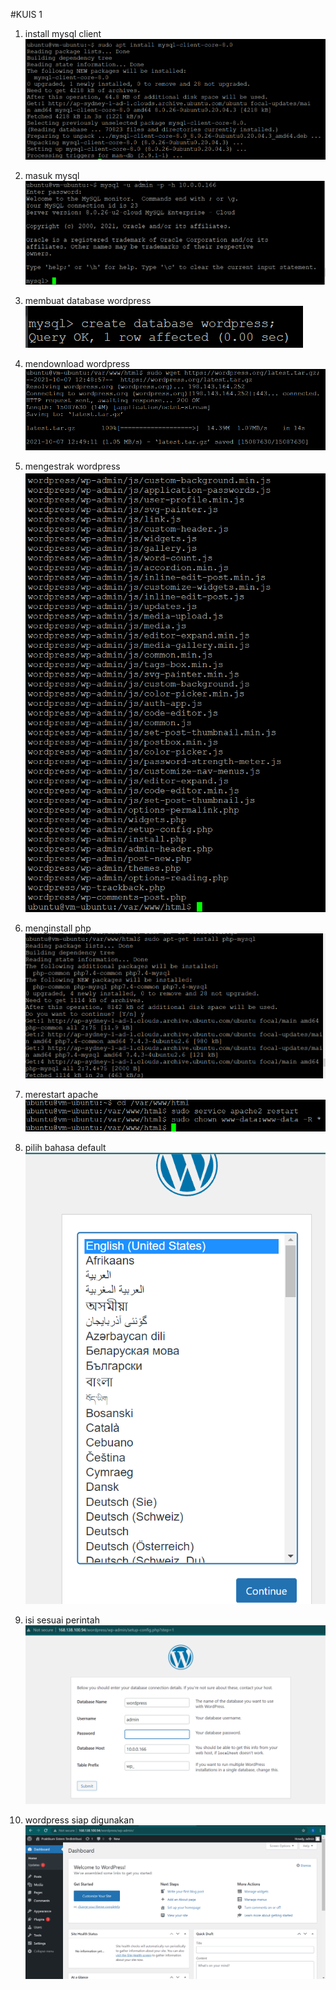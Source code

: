 #KUIS 1

1. install mysql client
![install mysql](img/1.png)

2. masuk mysql
![install mysql](img/2.png)

3. membuat database wordpress
![install mysql](img/3.png)

4. mendownload wordpress
![install mysql](img/4.png)

5. mengestrak wordpress
![install mysql](img/5.png)

6. menginstall php
![install mysql](img/6.png)

7. merestart apache
![install mysql](img/7.png)

8. pilih bahasa default
![install mysql](img/8.png)

9. isi sesuai perintah
![install mysql](img/9.png)

10. wordpress siap digunakan
![install mysql](img/10.png)
